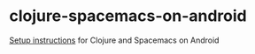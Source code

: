 # clojure-spacemacs-on-android
[Setup instructions](https://github.com/ronnac/clojure-spacemacs-on-android/blob/master/Instructions.md) for Clojure and Spacemacs on Android 
